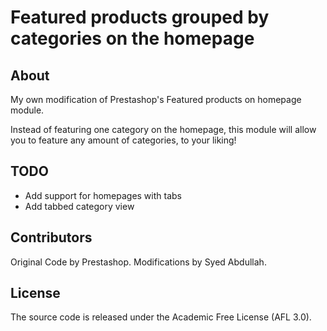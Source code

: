 # Featured products grouped by categories on the homepage

## About

My own modification of Prestashop's Featured products on homepage module.

Instead of featuring one category on the homepage, this module will allow you to feature any amount of categories, to your liking!

## TODO

* Add support for homepages with tabs
* Add tabbed category view

## Contributors

Original Code by Prestashop.
Modifications by Syed Abdullah.

## License

The source code is released under the Academic Free License (AFL 3.0).